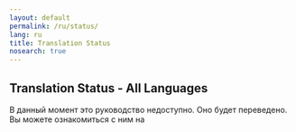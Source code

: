 ```yaml
---
layout: default
permalink: /ru/status/
lang: ru
title: Translation Status
nosearch: true
---
```


## Translation Status - All Languages

В данный момент это руководство недоступно. Оно будет переведено. Вы можете ознакомиться с ним на 
